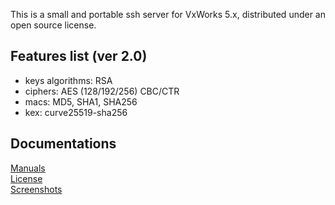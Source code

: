 <p>
 This is a small and portable ssh server for VxWorks 5.x, distributed under an open source license.
</p>

## Features list (ver 2.0)
 - keys algorithms: RSA
 - ciphers: AES (128/192/256) CBC/CTR
 - macs: MD5, SHA1, SHA256
 - kex: curve25519-sha256

## Documentations
<a href="https://akscf.org/?page=projects/vxsshd/main" target="_blank">Manuals</a><br>
<a href="https://akscf.org/?page=projects/vxsshd/license" target="_blank">License</a><br>
<a href="https://akscf.org/?page=projects/vxsshd/screenshots" target="_blank">Screenshots</a><br>
